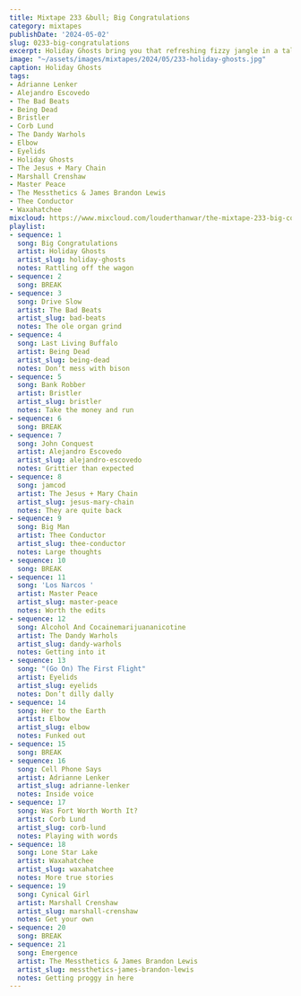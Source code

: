 ```yaml
---
title: Mixtape 233 &bull; Big Congratulations
category: mixtapes
publishDate: '2024-05-02'
slug: 0233-big-congratulations
excerpt: Holiday Ghosts bring you that refreshing fizzy jangle in a tall frosted glass.
image: "~/assets/images/mixtapes/2024/05/233-holiday-ghosts.jpg"
caption: Holiday Ghosts
tags:
- Adrianne Lenker
- Alejandro Escovedo
- The Bad Beats
- Being Dead
- Bristler
- Corb Lund
- The Dandy Warhols
- Elbow
- Eyelids
- Holiday Ghosts
- The Jesus + Mary Chain
- Marshall Crenshaw
- Master Peace
- The Messthetics & James Brandon Lewis
- Thee Conductor
- Waxahatchee
mixcloud: https://www.mixcloud.com/louderthanwar/the-mixtape-233-big-congratulations-2024-05-02/
playlist:
- sequence: 1
  song: Big Congratulations
  artist: Holiday Ghosts
  artist_slug: holiday-ghosts
  notes: Rattling off the wagon
- sequence: 2
  song: BREAK
- sequence: 3
  song: Drive Slow
  artist: The Bad Beats
  artist_slug: bad-beats
  notes: The ole organ grind
- sequence: 4
  song: Last Living Buffalo
  artist: Being Dead
  artist_slug: being-dead
  notes: Don’t mess with bison
- sequence: 5
  song: Bank Robber
  artist: Bristler
  artist_slug: bristler
  notes: Take the money and run
- sequence: 6
  song: BREAK
- sequence: 7
  song: John Conquest
  artist: Alejandro Escovedo
  artist_slug: alejandro-escovedo
  notes: Grittier than expected
- sequence: 8
  song: jamcod
  artist: The Jesus + Mary Chain
  artist_slug: jesus-mary-chain
  notes: They are quite back
- sequence: 9
  song: Big Man
  artist: Thee Conductor
  artist_slug: thee-conductor
  notes: Large thoughts
- sequence: 10
  song: BREAK
- sequence: 11
  song: 'Los Narcos '
  artist: Master Peace
  artist_slug: master-peace
  notes: Worth the edits
- sequence: 12
  song: Alcohol And Cocainemarijuananicotine
  artist: The Dandy Warhols
  artist_slug: dandy-warhols
  notes: Getting into it
- sequence: 13
  song: "(Go On) The First Flight"
  artist: Eyelids
  artist_slug: eyelids
  notes: Don’t dilly dally
- sequence: 14
  song: Her to the Earth
  artist: Elbow
  artist_slug: elbow
  notes: Funked out
- sequence: 15
  song: BREAK
- sequence: 16
  song: Cell Phone Says
  artist: Adrianne Lenker
  artist_slug: adrianne-lenker
  notes: Inside voice
- sequence: 17
  song: Was Fort Worth Worth It?
  artist: Corb Lund
  artist_slug: corb-lund
  notes: Playing with words
- sequence: 18
  song: Lone Star Lake
  artist: Waxahatchee
  artist_slug: waxahatchee
  notes: More true stories
- sequence: 19
  song: Cynical Girl
  artist: Marshall Crenshaw
  artist_slug: marshall-crenshaw
  notes: Get your own
- sequence: 20
  song: BREAK
- sequence: 21
  song: Emergence
  artist: The Messthetics & James Brandon Lewis
  artist_slug: messthetics-james-brandon-lewis
  notes: Getting proggy in here
---
```


